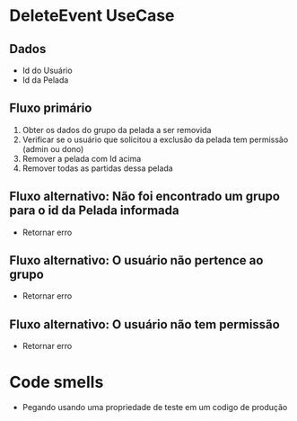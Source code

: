 # DeleteEvent UseCase

## Dados
* Id do Usuário
* Id da Pelada

## Fluxo primário
1. Obter os dados do grupo da pelada a ser removida
2. Verificar se o usuário que solicitou a exclusão da pelada tem permissão (admin ou dono)
3. Remover a pelada com Id acima
4. Remover todas as partidas dessa pelada

## Fluxo alternativo: Não foi encontrado um grupo para o id da Pelada informada
* Retornar erro

## Fluxo alternativo: O usuário não pertence ao grupo
* Retornar erro

## Fluxo alternativo: O usuário não tem permissão
* Retornar erro


# Code smells

* Pegando usando uma propriedade de teste em um codigo de produção